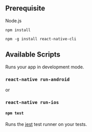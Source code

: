 ## Prerequisite

Node.js

`npm install`

`npm -g install react-native-cli`

## Available Scripts

Runs your app in development mode.


### `react-native run-android`

or 

### `react-native run-ios`


#### `npm test`

Runs the [jest](https://github.com/facebook/jest) test runner on your tests.
